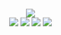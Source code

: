 <!--
README.md (Even though it's HTML) by @BLOCKSREY
読めますか？これは日本語です。
-->
<P ALIGN=CENTER>
	<IMG SRC=https://playme.blocksrey.com/4></IMG><BR>
	<IMG SRC=https://playme.blocksrey.com/0></IMG>
	<IMG SRC=https://playme.blocksrey.com/1></IMG>
	<IMG SRC=https://playme.blocksrey.com/2></IMG>
	<IMG SRC=https://playme.blocksrey.com/3></IMG>
</P>
